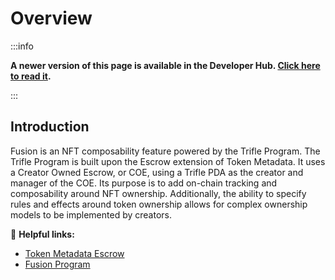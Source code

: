 # Overview

:::info

**A newer version of this page is available in the Developer Hub. [Click here to read it](https://developers.metaplex.com/fusion).**

:::

## Introduction

Fusion is an NFT composability feature powered by the Trifle Program.
The Trifle Program is built upon the Escrow extension of Token Metadata. It uses a Creator Owned Escrow, or COE, using a Trifle PDA as the creator and manager of the COE. Its purpose is to add on-chain tracking and composability around NFT ownership. Additionally, the ability to specify rules and effects around token ownership allows for complex ownership models to be implemented by creators.

🔗 **Helpful links:**

- [Token Metadata Escrow](https://github.com/metaplex-foundation/metaplex-program-library/tree/master/token-metadata/program/src/escrow)
- [Fusion Program](https://github.com/metaplex-foundation/metaplex-program-library/tree/trifle/trifle/program)
